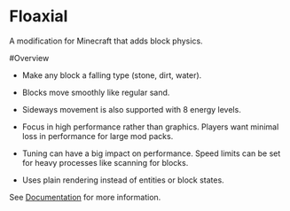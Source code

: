 # Floaxial
A modification for Minecraft that adds block physics.

#Overview

 - Make any block a falling type (stone, dirt, water).

 - Blocks move smoothly like regular sand.
 
 - Sideways movement is also supported with 8 energy levels.

 - Focus in high performance rather than graphics.  Players want minimal loss in performance for large mod packs.

 - Tuning can have a big impact on performance.  Speed limits can be set for heavy processes like scanning for blocks.

 - Uses plain rendering instead of entities or block states.

See [Documentation](https://github.com/SynchroField/Floaxial/wiki) for more information.
